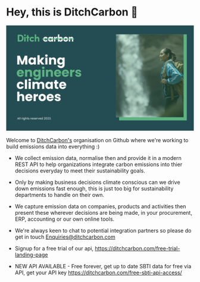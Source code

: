 <h1>Hey, this is DitchCarbon 👋</h1>

![image](./ditchcarbon_github.png)

Welcome to [DitchCarbon's](https://ditchcarbon.com)  organisation on Github where we're working to build emissions data into everything :) 
- We collect emission data, normalise then and provide it in a modern REST API to help organizations integrate carbon emissions into thier decisions everyday to meet their sustainability goals.
  
- Only by making business decisions climate conscious can we drive down emissions fast enough, this is just too big for sustainability departments to handle on their own.

- We capture emission data on companies, products and activities then present these wherever decisions are being made, in your procurement, ERP, accounting or our own online tools. 

- We're always keen to chat to potential integration partners so please do get in touch Enquiries@ditchcarbon.com
  
- Signup for a free trial of our api, https://ditchcarbon.com/free-trial-landing-page

- NEW API AVAILABLE - Free forever, get up to date SBTI data for free via API, get your API key https://ditchcarbon.com/free-sbti-api-access/
